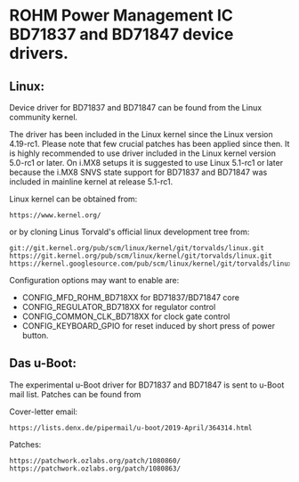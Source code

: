 # ROHM Power Management IC BD71837 and BD71847 device drivers.

## Linux:

Device driver for BD71837 and BD71847 can be found from the Linux community kernel.

The driver has been included in the Linux kernel since the Linux version
4.19-rc1. Please note that few crucial patches has been applied since then.
It is highly recommended to use driver included in the Linux kernel version
5.0-rc1 or later. On i.MX8 setups it is suggested to use Linux 5.1-rc1 or later because
the i.MX8 SNVS state support for BD71837 and BD71847 was included
in mainline kernel at release 5.1-rc1.

Linux kernel can be obtained from:

```
https://www.kernel.org/
```

or by cloning Linus Torvald's official linux development tree from:

```
git://git.kernel.org/pub/scm/linux/kernel/git/torvalds/linux.git
https://git.kernel.org/pub/scm/linux/kernel/git/torvalds/linux.git
https://kernel.googlesource.com/pub/scm/linux/kernel/git/torvalds/linux.git
```



Configuration options may want to enable are:
* CONFIG_MFD_ROHM_BD718XX for BD71837/BD71847 core
* CONFIG_REGULATOR_BD718XX for regulator control
* CONFIG_COMMON_CLK_BD718XX for clock gate control
* CONFIG_KEYBOARD_GPIO for reset induced by short press of power button.

## Das u-Boot:

The experimental u-Boot driver for BD71837 and BD71847 is sent to u-Boot mail list.
Patches can be found from


Cover-letter email:
```
https://lists.denx.de/pipermail/u-boot/2019-April/364314.html
```
Patches:
```
https://patchwork.ozlabs.org/patch/1080860/
https://patchwork.ozlabs.org/patch/1080863/
```
